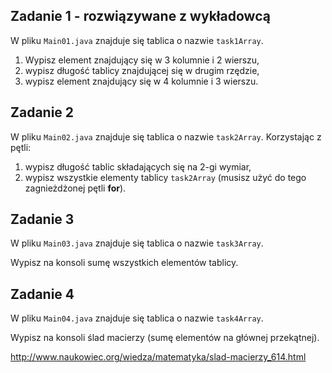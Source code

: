 ## Zadanie 1 - rozwiązywane z wykładowcą

W pliku `Main01.java` znajduje się tablica o nazwie ```task1Array```.

1. Wypisz element znajdujący się w 3 kolumnie i 2 wierszu,
2. wypisz długość tablicy znajdującej się w drugim rzędzie,
3. wypisz element znajdujący się w 4 kolumnie i 3 wierszu.
## Zadanie 2

W pliku `Main02.java` znajduje się tablica o nazwie ```task2Array```. Korzystając z pętli:

1. wypisz długość tablic składających się na 2-gi wymiar,
2. wypisz wszystkie elementy tablicy ```task2Array``` (musisz użyć do tego zagnieżdżonej pętli **for**).
## Zadanie 3

W pliku `Main03.java` znajduje się tablica o nazwie ```task3Array```. 

Wypisz na konsoli sumę wszystkich elementów tablicy.
## Zadanie 4

W pliku `Main04.java` znajduje się tablica o nazwie ```task4Array```. 

Wypisz na konsoli ślad macierzy (sumę elementów na głównej przekątnej).

http://www.naukowiec.org/wiedza/matematyka/slad-macierzy_614.html